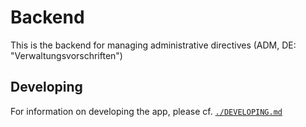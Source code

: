 # Backend

This is the backend for managing administrative directives (ADM, DE: "Verwaltungsvorschriften")

## Developing

For information on developing the app, please cf. [`./DEVELOPING.md`](./DEVELOPING.md)
